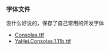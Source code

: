 ### 字体文件 

没什么好说的，保存了自己常用的开发字体

+ [Consolas.ttf](Consolas.ttf)
+ [YaHei.Consolas.1.11b.ttf](YaHei.Consolas.1.11b.ttf)